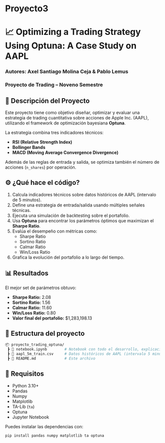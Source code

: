 # Proyecto3

# 📈 Optimizing a Trading Strategy Using Optuna: A Case Study on AAPL

### Autores: Axel Santiago Molina Ceja & Pablo Lemus  
### Proyecto de Trading – Noveno Semestre

## 🧠 Descripción del Proyecto

Este proyecto tiene como objetivo diseñar, optimizar y evaluar una estrategia de trading cuantitativa sobre acciones de Apple Inc. (AAPL), utilizando el framework de optimización bayesiana **Optuna**.

La estrategia combina tres indicadores técnicos:
- **RSI (Relative Strength Index)**
- **Bollinger Bands**
- **MACD (Moving Average Convergence Divergence)**

Además de las reglas de entrada y salida, se optimiza también el número de acciones (`n_shares`) por operación.

## ⚙️ ¿Qué hace el código?

1. Calcula indicadores técnicos sobre datos históricos de AAPL (intervalo de 5 minutos).
2. Define una estrategia de entrada/salida usando múltiples señales técnicas.
3. Ejecuta una simulación de backtesting sobre el portafolio.
4. Usa **Optuna** para encontrar los parámetros óptimos que maximizan el **Sharpe Ratio**.
5. Evalúa el desempeño con métricas como:
   - Sharpe Ratio
   - Sortino Ratio
   - Calmar Ratio
   - Win/Loss Ratio
6. Grafica la evolución del portafolio a lo largo del tiempo.

## 📊 Resultados

El mejor set de parámetros obtuvo:

- **Sharpe Ratio:** 2.08  
- **Sortino Ratio:** 1.56  
- **Calmar Ratio:** 11.60  
- **Win/Loss Ratio:** 0.80  
- **Valor final del portafolio:** \$1,283,198.13

## 📁 Estructura del proyecto


```bash
📦 proyecto_trading_optuna/
 ┣ 📄 notebook.ipynb        # Notebook con todo el desarrollo, explicación y resultados
 ┣ 📄 aapl_5m_train.csv     # Datos históricos de AAPL (intervalo 5 minutos)
 ┣ 📄 README.md             # Este archivo

```

## 📌 Requisitos

- Python 3.10+
- Pandas
- Numpy
- Matplotlib
- TA-Lib (`ta`)
- Optuna
- Jupyter Notebook

Puedes instalar las dependencias con:

```bash
pip install pandas numpy matplotlib ta optuna
